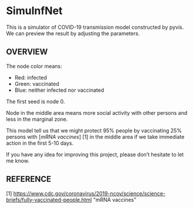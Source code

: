 # SimuInfNet
This is a simulator of COVID-19 transmission model constructed by pyvis.  
We can preview the result by adjusting the parameters.

OVERVIEW
--------
The node color means:  
*   Red: infected
*   Green: vaccinated
*   Blue: neither infected nor vaccinated

The first seed is node 0.  

Node in the middle area means more social activity with other persons and less in the marginal zone.  

This model tell us that we might protect 95% people by vaccinating 25% persons with [*mRNA vaccines*] [1] in the middle area if we take immediate action in the first 5-10 days.

If you have any idea for improving this project, please don’t hesitate to let me know.  

REFERENCE
---------
[1] https://www.cdc.gov/coronavirus/2019-ncov/science/science-briefs/fully-vaccinated-people.html  "mRNA vaccines"  
